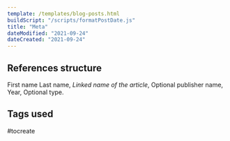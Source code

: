 ```yaml
---
template: /templates/blog-posts.html
buildScript: "/scripts/formatPostDate.js"
title: "Meta"
dateModified: "2021-09-24"
dateCreated: "2021-09-24"
---
```


## References structure

First name Last name, _Linked name of the article_, Optional publisher name, Year, Optional type.

## Tags used

\#tocreate

